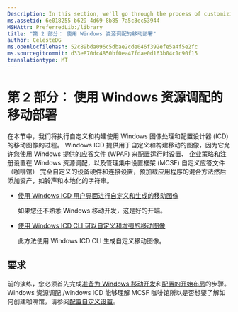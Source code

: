 ```yaml
---
Description: In this section, we'll go through the process of customizing and building a mobile image using the Windows Imaging and Configuration Designer (ICD).
ms.assetid: 6e018255-b629-4d69-8b85-7a5c3ec53944
MSHAttr: PreferredLib:/library
title: "第 2 部分︰ 使用 Windows 资源调配的移动部署"
author: CelesteDG
ms.openlocfilehash: 52c89bda096c5dbae2cde046f392efe5a4f5e2fc
ms.sourcegitcommit: d33e870dc4850bf0ea47fdae0d163b04c1c90f15
translationtype: MT
---
```

# <a name="part-2-mobile-deployment-using-windows-provisioning"></a>第 2 部分︰ 使用 Windows 资源调配的移动部署


在本节中，我们将执行自定义和构建使用 Windows 图像处理和配置设计器 (ICD) 的移动图像的过程。 Windows ICD 提供用于自定义和构建移动的图像，因为它允许您使用 Windows 提供的应答文件 (WPAF) 来配置运行时设置、 企业策略和注册设置在 Windows 资源调配，以及管理集中设置框架 (MCSF) 自定义应答文件 （咖啡馆） 完全自定义的设备硬件和连接设置，预加载应用程序的混合方法然后添加资产，如铃声和本地化的字符串。

-   [使用 Windows ICD 用户界面进行自定义和生成的移动图像](use-the-windows-icd-ui-to-customize-and-build-a-mobile-image.md)

    如果您还不熟悉 Windows 移动开发，这是好的开端。

-   [使用 Windows ICD CLI 可以自定义和增强的移动图像](use-the-windows-icd-cli-to-customize-and-build-a-mobile-image.md)

    此方法使用 Windows ICD CLI 生成自定义移动图像。

## <a name="span-idrequirementsspanspan-idrequirementsspanspan-idrequirementsspanrequirements"></a><span id="Requirements"></span><span id="requirements"></span><span id="REQUIREMENTS"></span>要求


前的演练，您必须首先完成[准备为 Windows 移动开发](preparing-for-windows-mobile-development.md)和[配置的开始布局](configure-the-start-layout.md)的步骤。 Windows 资源调配 /windows ICD 能够理解 MCSF 咖啡馆所以是否想要了解如何创建咖啡馆，请参阅[配置自定义设置](configure-customization-settings.md)。

 

 



